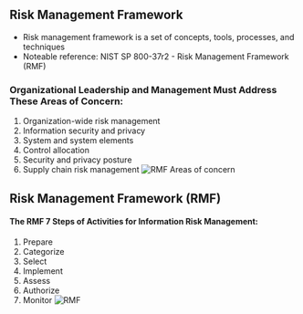 ## Risk Management Framework
- Risk management framework is a set of concepts, tools, processes, and techniques
- Noteable reference: NIST SP 800-37r2 - Risk Management Framework (RMF)

### Organizational Leadership and Management Must Address These Areas of Concern:
1. Organization-wide risk management
2. Information security and privacy
3. System and system elements
4. Control allocation
5. Security and privacy posture
6. Supply chain risk management
![RMF Areas of concern](https://user-images.githubusercontent.com/111991325/211717187-3df9d618-a5e9-4c05-9ae4-d260e0cf62c7.jpg)

## Risk Management Framework  (RMF)
#### The RMF 7 Steps of Activities for Information Risk Management:
1. Prepare
2. Categorize
3. Select
4. Implement
5. Assess
6. Authorize
7. Monitor
![RMF](https://user-images.githubusercontent.com/111991325/211717831-6429db70-994f-4d4d-b78f-91658cd46217.jpg)
